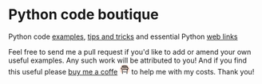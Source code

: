 # Python code boutique
Python code [examples](src/), [tips and tricks](tips_and_tricks/) and essential Python [web links](web_links/)

Feel free to send me a pull request if you'd like to add or amend your own useful examples. Any such work will be attributed to you! And if you find this useful please [buy me a coffe](https://www.buymeacoffee.com/andykmiles)  <img src="_images/bmac.jpeg" alt="" width="20" height="20"> to help me with my costs. Thank you!
